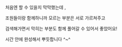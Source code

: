 처음엔 할 수 있을지 막막했는데 ,

조원들이랑 함께하니까 모르는 부분은 서로 가르쳐주고 

검색해가면서 막히는 부분도 함께 풀어갈 수 있어서 좋았어요!

시간 안에 완성해서 뿌듯합니다 ^~^